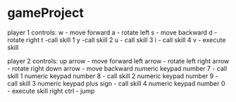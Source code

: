 # gameProject
player 1 controls: 
w - move forward 
a - rotate left
s - move backward
d -rotate right
t -call skill 1
y -call skill 2
u - call skill 3
i - call skill 4
v - execute skill

player 2 controls: 
up arrow - move forward
left arrow - rotate left
right arrow - rotate right 
down arrow - move backward 
numeric keypad number 7 - call skill 1
numeric keypad number 8 - call skill 2
numeric keypad number 9 - call skill 3
numeric keypad plus sign - call skill 4
numeric keypad number 0 - execute skill
right ctrl - jump
